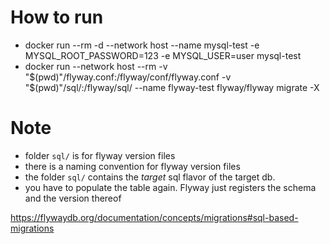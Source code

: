 # How to run
- docker run --rm -d --network host --name mysql-test -e MYSQL_ROOT_PASSWORD=123 -e MYSQL_USER=user mysql-test
- docker run --network host  --rm  -v "$(pwd)"/flyway.conf:/flyway/conf/flyway.conf -v "$(pwd)"/sql/:/flyway/sql/ --name flyway-test flyway/flyway migrate -X

# Note
- folder `sql/` is for flyway version files
- there is a naming convention for flyway version files 
- the folder `sql/` contains the *target* sql flavor of the target db. 
- you have to populate the table again. Flyway just registers the schema and the version thereof


https://flywaydb.org/documentation/concepts/migrations#sql-based-migrations

